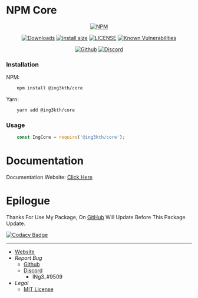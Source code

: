 # NPM Core

<!-- Main -->
<div align="center">

  [![NPM](https://nodei.co/npm/@ing3kth/core.png)](https://nodei.co/npm/@ing3kth/core)

   [![Downloads](https://badgen.net/npm/dt/@ing3kth/core?icon=npm)](https://www.npmjs.com/package/@ing3kth/core)
   [![install size](https://packagephobia.com/badge?p=@ing3kth/core)](https://packagephobia.com/result?p=@ing3kth/core)
   [![LICENSE](https://badgen.net/badge/license/MIT/blue)](https://github.com/KTNG-3/npm-core/blob/main/LICENSE)
   [![Known Vulnerabilities](https://snyk.io/test/npm/@ing3kth/core/badge.svg)](https://snyk.io/test/npm/@ing3kth/core)

   [![Github](https://badgen.net/badge/icon/github?icon=github&label)](https://github.com/KTNG-3/npm-core)
   [![Discord](https://badgen.net/badge/icon/discord?icon=discord&label)](https://discord.gg/pbyWbUYjyt)

</div>

### Installation

NPM:

```bash
    npm install @ing3kth/core
```

Yarn: 

```bash
    yarn add @ing3kth/core
```

### Usage

```javascript
    const IngCore = require('@ing3kth/core');
```

# Documentation

Documentation Website: [Click Here](https://ktng-3.github.io/npm-core/docs.html)

# Epilogue

Thanks For Use My Package,
On [GitHub](https://github.com/KTNG-3/npm-core) Will Update Before This Package Update.

[![Codacy Badge](https://app.codacy.com/project/badge/Grade/f918af41d7374eb9a56c20a3817c4413)](https://www.codacy.com/gh/KTNG-3/npm-core/dashboard?utm_source=github.com&amp;utm_medium=referral&amp;utm_content=KTNG-3/npm-core&amp;utm_campaign=Badge_Grade)

***

- [Website](https://ingkth.wordpress.com/)
- *Report Bug*
  - [Github](https://github.com/KTNG-3/core/issues)
  - [Discord](https://discord.gg/pbyWbUYjyt)
    - INg3_#9509
- *Legal*
  - [MIT License](https://github.com/KTNG-3/core/blob/main/LICENSE)